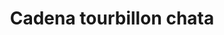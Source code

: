 ---
title: Cadena tourbillon chata
date: 
draft: false

# descripcion
description : Cadena tourbillon chata

materials: Plata 925

color: Plateado

dimensions: 40cm, 45cm y 50cm

code: 04-12-0109

type: "Colgantes"

categories: []

price: $3.140,00

price_eftvo: $2.670,00

# Images
# first image will be shown in the product page
images:
  # - image: "images/path_to_image"
  # La ubicacion de las imagenes es imagenes/Colgantes/Colgantes.Cadenas/04-12-0109-cadena-tourbillon-chata
  - image: "./images/colgantes/cadenas/04-12-0109-cadena-tourbillon-chata_a.JPG"
  - image: "./images/colgantes/cadenas/04-12-0109-cadena-tourbillon-chata_b.JPG"
---